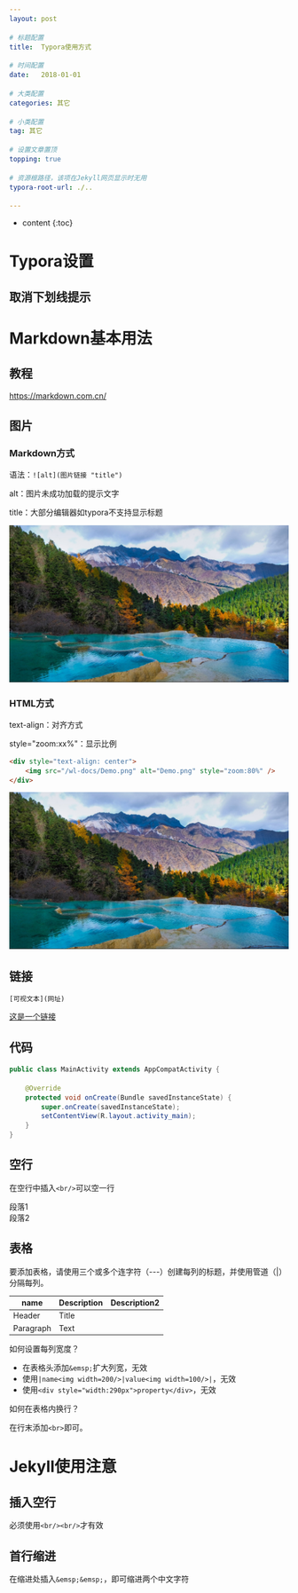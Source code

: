 ```yaml
---
layout: post

# 标题配置
title:  Typora使用方式

# 时间配置
date:   2018-01-01

# 大类配置
categories: 其它

# 小类配置
tag: 其它

# 设置文章置顶
topping: true

# 资源根路径，该项在Jekyll网页显示时无用
typora-root-url: ./..

---
```


* content
{:toc}
# Typora设置

## 取消下划线提示



# Markdown基本用法

## 教程

https://markdown.com.cn/



## 图片



### Markdown方式

语法：```![alt](图片链接 "title")```

alt：图片未成功加载的提示文字

title：大部分编辑器如typora不支持显示标题

![示例图片.png](/wl-docs/示例图片.png "图片title")



### HTML方式

text-align：对齐方式

style="zoom:xx%"：显示比例

```html
<div style="text-align: center">
    <img src="/wl-docs/Demo.png" alt="Demo.png" style="zoom:80%" />
</div>
```



<div style="text-align: center">
    <img src="/wl-docs/示例图片.png" alt="示例图片.png" style="zoom:80%" />
</div>





## 链接

```[可视文本](网址)```

[这是一个链接](https://www.baidu.com/)



## 代码

```java
public class MainActivity extends AppCompatActivity {

    @Override
    protected void onCreate(Bundle savedInstanceState) {
        super.onCreate(savedInstanceState);
        setContentView(R.layout.activity_main);
    }
}
```



## 空行

在空行中插入```<br/>```可以空一行

段落1
<br/>
段落2

## 表格
要添加表格，请使用三个或多个连字符（---）创建每列的标题，并使用管道（|）分隔每列。

| name      | Description | Description2 |
| ----------- | ----------- | ----------- |
| Header      | Title       ||
| Paragraph   | Text        ||

如何设置每列宽度？

- 在表格头添加```&emsp;```扩大列宽，无效
- 使用```|name<img width=200/>|value<img width=100/>|```，无效
- 使用```<div style="width:290px">property</div>```，无效



如何在表格内换行？

在行末添加```<br>```即可。

# Jekyll使用注意

##  插入空行

必须使用```<br/><br/>```才有效

## 首行缩进

在缩进处插入```&emsp;&emsp;```，即可缩进两个中文字符















